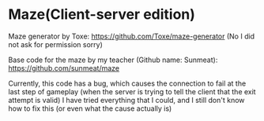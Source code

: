 # Maze(Client-server edition)
Maze generator by Toxe:  https://github.com/Toxe/maze-generator (No I did not ask for permission sorry)

Base code for the maze by my teacher (Github name: Sunmeat): https://github.com/sunmeat/maze

Currently, this code has a bug, which causes the connection to fail at the last step of gameplay (when the server is trying to tell the client that the exit attempt is valid)
I have tried everything that I could, and I still don't know how to fix this (or even what the cause actually is)
